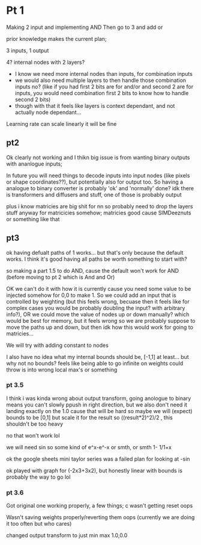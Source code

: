 # Pt 1

Making 2 input and implementing AND
Then go to 3 and add or


prior knowledge makes the current plan;

3 inputs, 1 output

4? internal nodes with 2 layers?
 
 - I know we need more internal nodes than inputs, for combination inputs
 - we would also need multiple layers to then handle those combination inputs no? (like if you had first 2 bits are for and/or and second 2 are for inputs, you would need combination first 2 bits to know how to handle second 2 bits)
 - though with that it feels like layers is context dependant, and not actually node dependant...

Learning rate can scale linearly it will be fine

## pt2

Ok clearly not working and I thikn big issue is from wanting binary outputs with ananlogue inputs;

In future you will need things to decode inputs into input nodes (like pixels or shape coordinates??), but potentially also for output too. So having a analogue to binary converter is probably 'ok' and 'normally' done? idk there is transformers and diffusers and stuff, one of those is probably output

plus i know matricies are big shit for nn so probably need to drop the layers stuff anyway for matricicies somehow; matricies good cause SIMDeeznuts or something like that


## pt3

ok having defualt paths of 1 works... but that's only because the default works. I think it's good having all paths be worth something to start with?

so making a part 1.5 to do AND, cause the default won't work for AND (before moving to pt 2 which is And and Or)

OK we can't do it with how it is currently cause you need some value to be injected somehow for 0,0 to make 1. So we could add an input that is controlled by weighting (but this feels wrong, becuase then it feels like for complex cases you would be probably doubling the input? with arbitrary info?), OR we could move the value of nodes up or down manually? which would be best for memory, but it feels wrong so we are probably suppose to move the paths up and down, but then idk how this would work for going to matricies...

We will try with adding constant to nodes

I also have no idea what my internal bounds should be, [-1,1] at least... but why not no bounds? feels like being able to go infinite on weights could throw is into wrong local max's or something

### pt 3.5

I think i was kinda wrong about output transform, going anologue to binary means you can't slowly ppush in right direction, but we also don't need it landing exactly on the 1.0 cause that will be hard so maybe we will (expect) bounds to be [0,1] but scale it for the result so ((result*2)^2)/2 , this shouldn't be too heavy

no that won't work lol

we will need sin so some kind of e^x-e^-x or smth, or smth 1- 1/1+x 

ok the google sheets mini taylor series was a failed plan for looking at -sin

ok played with graph for (-2x3+3x2), but honestly linear with bounds is probably the way to go lol

### pt 3.6

Got original one working properly, a few things; c wasn't getting reset oops

Wasn't saving weights properly/reverting them oops (currently we are doing it too often but who cares)

changed output transform to just min max 1.0,0.0


